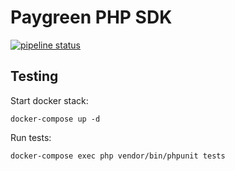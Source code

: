 # Paygreen PHP SDK
[![pipeline status](https://gitlab.com/Paygreen-paygreen/integration/sdk-php/badges/develop/pipeline.svg)](https://gitlab.com/Paygreen-paygreen/integration/sdk-php/-/commits/develop)

## Testing

Start docker stack:
```shell
docker-compose up -d
```

Run tests:
```shell
docker-compose exec php vendor/bin/phpunit tests
```
